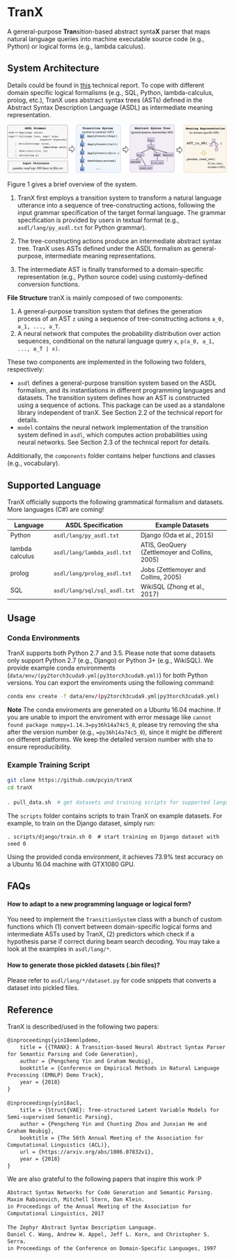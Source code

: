 # TranX

A general-purpose **Tran**sition-based abstract synta**X** parser 
that maps natural language queries into machine executable 
source code (e.g., Python) or logical forms (e.g., lambda calculus).

## System Architecture

Details could be found in [this](doc/report.pdf) technical report. 
To cope with different 
domain specific logical formalisms (e.g., SQL, Python, lambda-calculus, 
prolog, etc.), TranX uses abstract syntax trees (ASTs) defined in the 
Abstract Syntax Description Language (ASDL) as intermediate meaning
representation.

![Sysmte Architecture](doc/system.png)

Figure 1 gives a brief overview of the system.

1. TranX first employs a transition system to transform a natural language utterance into a sequence of tree-constructing actions, following the input grammar specification of the target formal language. The grammar specification is provided by users in textual format (e.g., `asdl/lang/py_asdl.txt` for Python grammar).

2. The tree-constructing actions produce an intermediate abstract syntax tree. TranX uses ASTs defined under the ASDL formalism as general-purpose, intermediate meaning representations.

3. The intermediate AST is finally transformed to a domain-specific representation (e.g., Python source code) using customly-defined conversion functions.

**File Structure** tranX is mainly composed of two components: 

1. A general-purpose transition system that defines the generation process of an AST `z`
 using a sequence of tree-constructing actions `a_0, a_1, ..., a_T`.
2. A neural network that computes the probability distribution over action sequences, conditional on the natural language query `x`, `p(a_0, a_1, ..., a_T | x)`.

These two components are implemented in the following two folders, respectively:

* `asdl` defines a general-purpose transition system based on the ASDL formalism, and its instantiations in different programming languages and datasets.
The transition system defines how an AST is constructed using a sequence of actions.
This package can be used as a standalone library independent of tranX.
See Section 2.2 of the technical report for details.
* `model` contains the neural network implementation of the transition system defined in `asdl`, which computes action probabilities using neural networks.
See Section 2.3 of the technical report for details.

Additionally, the `components` folder contains helper functions and classes (e.g., vocabulary). 

## Supported Language

TranX officially supports the following grammatical formalism and datasets.
More languages (C#) are coming! 

Language | ASDL Specification | Example Datasets
---------|--------------------| --------
Python   | `asdl/lang/py_asdl.txt` | Django (Oda et al., 2015)
lambda calculus| `asdl/lang/lambda_asdl.txt` | ATIS, GeoQuery (Zettlemoyer and Collins, 2005)
prolog | `asdl/lang/prolog_asdl.txt`  | Jobs (Zettlemoyer and Collins, 2005)
SQL | `asdl/lang/sql/sql_asdl.txt` | WikiSQL (Zhong et al., 2017)

## Usage

### Conda Environments
TranX supports both Python 2.7 and 3.5. Please note that 
some datasets only support Python 2.7 (e.g., Django) or Python 3+ (e.g., WikiSQL). We provide example
conda environments (`data/env/(py2torch3cuda9.yml|py3torch3cuda9.yml)`) for both Python versions.
You can export the enviroments using the following command:

```bash
conda env create -f data/env/(py2torch3cuda9.yml|py3torch3cuda9.yml)
```

**Note** The conda enviroments are generated on a Ubuntu 16.04 machine. If you are unable to import the enviroment with error message like `cannot found package numpy=1.14.3=py36h14a74c5_0`, please try removing the sha after the version number (e.g., `=py36h14a74c5_0`), since it might be different on different platforms. We keep the detailed version number with sha to ensure reproducibility.

### Example Training Script

```bash
git clone https://github.com/pcyin/tranX
cd tranX

. pull_data.sh  # get datasets and training scripts for supported languages
```

The `scripts` folder contains scripts to train TranX on example datasets. For example, to train on the Django dataset, simply run:
```
. scripts/django/train.sh 0  # start training on Django dataset with seed 0
```
Using the provided conda environment, it achieves 73.9% test accuracy on a Ubuntu 16.04 machine with GTX1080 GPU.

## FAQs

#### How to adapt to a new programming language or logical form?

You need to implement the 
`TransitionSystem` class with a bunch of custom functions which (1) convert between 
domain-specific logical forms and intermediate ASTs used by TranX, (2) predictors which 
check if a hypothesis parse if correct during beam search decoding.
You may take a look at the examples in `asdl/lang/*`.

#### How to generate those pickled datasets (.bin files)?

Please refer to `asdl/lang/*/dataset.py` for code snippets that converts 
a dataset into pickled files. 

## Reference

TranX is described/used in the following two papers:

```
@inproceedings{yin18emnlpdemo,
    title = {{TRANX}: A Transition-based Neural Abstract Syntax Parser for Semantic Parsing and Code Generation},
    author = {Pengcheng Yin and Graham Neubig},
    booktitle = {Conference on Empirical Methods in Natural Language Processing (EMNLP) Demo Track},
    year = {2018}
}

@inproceedings{yin18acl,
    title = {Struct{VAE}: Tree-structured Latent Variable Models for Semi-supervised Semantic Parsing},
    author = {Pengcheng Yin and Chunting Zhou and Junxian He and Graham Neubig},
    booktitle = {The 56th Annual Meeting of the Association for Computational Linguistics (ACL)},
    url = {https://arxiv.org/abs/1806.07832v1},
    year = {2018}
}
```

We are also grateful to the following papers that inspire this work :P
```
Abstract Syntax Networks for Code Generation and Semantic Parsing.
Maxim Rabinovich, Mitchell Stern, Dan Klein.
in Proceedings of the Annual Meeting of the Association for Computational Linguistics, 2017

The Zephyr Abstract Syntax Description Language.
Daniel C. Wang, Andrew W. Appel, Jeff L. Korn, and Christopher S. Serra.
in Proceedings of the Conference on Domain-Specific Languages, 1997
```
